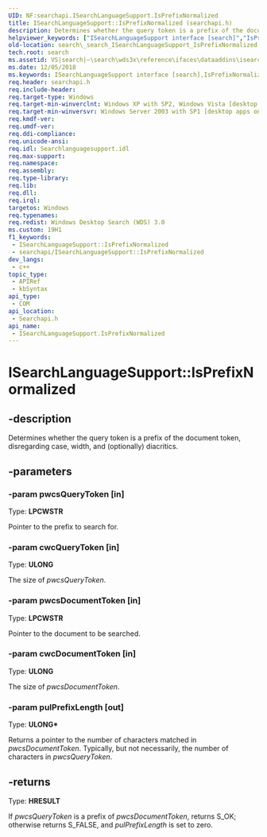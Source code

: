 ```yaml
---
UID: NF:searchapi.ISearchLanguageSupport.IsPrefixNormalized
title: ISearchLanguageSupport::IsPrefixNormalized (searchapi.h)
description: Determines whether the query token is a prefix of the document token, disregarding case, width, and (optionally) diacritics.
helpviewer_keywords: ["ISearchLanguageSupport interface [search]","IsPrefixNormalized method","ISearchLanguageSupport.IsPrefixNormalized","ISearchLanguageSupport::IsPrefixNormalized","IsPrefixNormalized","IsPrefixNormalized method [search]","IsPrefixNormalized method [search]","ISearchLanguageSupport interface","_search_ISearchLanguageSupport_IsPrefixNormalized","search._search_ISearchLanguageSupport_IsPrefixNormalized","searchapi/ISearchLanguageSupport::IsPrefixNormalized"]
old-location: search\_search_ISearchLanguageSupport_IsPrefixNormalized.htm
tech.root: search
ms.assetid: VS|search|~\search\wds3x\reference\ifaces\dataaddins\isearchlanguagesupport\isprefixnormalized.htm
ms.date: 12/05/2018
ms.keywords: ISearchLanguageSupport interface [search],IsPrefixNormalized method, ISearchLanguageSupport.IsPrefixNormalized, ISearchLanguageSupport::IsPrefixNormalized, IsPrefixNormalized, IsPrefixNormalized method [search], IsPrefixNormalized method [search],ISearchLanguageSupport interface, _search_ISearchLanguageSupport_IsPrefixNormalized, search._search_ISearchLanguageSupport_IsPrefixNormalized, searchapi/ISearchLanguageSupport::IsPrefixNormalized
req.header: searchapi.h
req.include-header: 
req.target-type: Windows
req.target-min-winverclnt: Windows XP with SP2, Windows Vista [desktop apps only]
req.target-min-winversvr: Windows Server 2003 with SP1 [desktop apps only]
req.kmdf-ver: 
req.umdf-ver: 
req.ddi-compliance: 
req.unicode-ansi: 
req.idl: Searchlanguagesupport.idl
req.max-support: 
req.namespace: 
req.assembly: 
req.type-library: 
req.lib: 
req.dll: 
req.irql: 
targetos: Windows
req.typenames: 
req.redist: Windows Desktop Search (WDS) 3.0
ms.custom: 19H1
f1_keywords:
 - ISearchLanguageSupport::IsPrefixNormalized
 - searchapi/ISearchLanguageSupport::IsPrefixNormalized
dev_langs:
 - c++
topic_type:
 - APIRef
 - kbSyntax
api_type:
 - COM
api_location:
 - Searchapi.h
api_name:
 - ISearchLanguageSupport.IsPrefixNormalized
---
```


# ISearchLanguageSupport::IsPrefixNormalized


## -description

Determines whether the query token is a prefix of the document token, disregarding case, width, and (optionally) diacritics.

## -parameters

### -param pwcsQueryToken [in]

Type: <b>LPCWSTR</b>

Pointer to the prefix to search for.

### -param cwcQueryToken [in]

Type: <b>ULONG</b>

The size of <i>pwcsQueryToken</i>.

### -param pwcsDocumentToken [in]

Type: <b>LPCWSTR</b>

Pointer to the document to be searched.

### -param cwcDocumentToken [in]

Type: <b>ULONG</b>

The size of <i>pwcsDocumentToken</i>.

### -param pulPrefixLength [out]

Type: <b>ULONG*</b>

Returns a pointer to the number of characters matched in <i>pwcsDocumentToken</i>. Typically, but not necessarily, the number of characters in <i>pwcsQueryToken</i>.

## -returns

Type: <b>HRESULT</b>

If <i>pwcsQueryToken</i> is a prefix of <i>pwcsDocumentToken</i>, returns S_OK; otherwise returns S_FALSE, and <i>pulPrefixLength</i> is set to zero.

